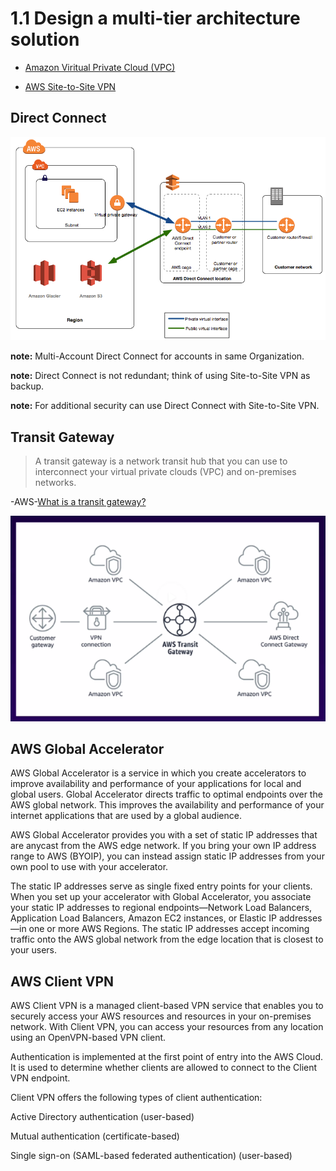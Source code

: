 # 1.1 Design a multi-tier architecture solution

* [Amazon Viritual Private Cloud (VPC)](vpc)

* [AWS Site-to-Site VPN](site-to-site-vpn)

## Direct Connect

![Direct Connect](direct_connect_overview.png)

**note:** Multi-Account Direct Connect for accounts in same Organization.

**note:** Direct Connect is not redundant; think of using Site-to-Site VPN as backup.

**note:** For additional security can use Direct Connect with Site-to-Site VPN.

## Transit Gateway

> A transit gateway is a network transit hub that you can use to interconnect your virtual private clouds (VPC) and on-premises networks.

-AWS-[What is a transit gateway?](https://docs.aws.amazon.com/vpc/latest/tgw/what-is-transit-gateway.html)

![Transit Gateway](transit-gateway.png)

## AWS Global Accelerator

AWS Global Accelerator is a service in which you create accelerators to improve availability and performance of your applications for local and global users. Global Accelerator directs traffic to optimal endpoints over the AWS global network. This improves the availability and performance of your internet applications that are used by a global audience.

AWS Global Accelerator provides you with a set of static IP addresses that are anycast from the AWS edge network. If you bring your own IP address range to AWS (BYOIP), you can instead assign static IP addresses from your own pool to use with your accelerator.

The static IP addresses serve as single fixed entry points for your clients. When you set up your accelerator with Global Accelerator, you associate your static IP addresses to regional endpoints—Network Load Balancers, Application Load Balancers, Amazon EC2 instances, or Elastic IP addresses—in one or more AWS Regions. The static IP addresses accept incoming traffic onto the AWS global network from the edge location that is closest to your users.

## AWS Client VPN

AWS Client VPN is a managed client-based VPN service that enables you to securely access your AWS resources and resources in your on-premises network. With Client VPN, you can access your resources from any location using an OpenVPN-based VPN client.

Authentication is implemented at the first point of entry into the AWS Cloud. It is used to determine whether clients are allowed to connect to the Client VPN endpoint.

Client VPN offers the following types of client authentication:

Active Directory authentication (user-based)

Mutual authentication (certificate-based)

Single sign-on (SAML-based federated authentication) (user-based)
